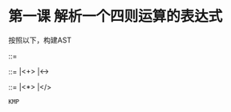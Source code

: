 # 第一课 解析一个四则运算的表达式

  按照以下，构建AST

  <Expression> ::=
    <AdditiveExpression><EOF>

  <AdditiveExpression> ::=
    <MultiplicativeExpression>
    |<AdditiveExpression><+><MultiplicativeExpression>
    |<AdditiveExpression><-><MultiplicativeExpression>

  <MultiplicativeExpression> ::=
    <Number>
    |<MultiplicativeExpression><*><Number>
    |<MultiplicativeExpression></><Number>


    KMP

  